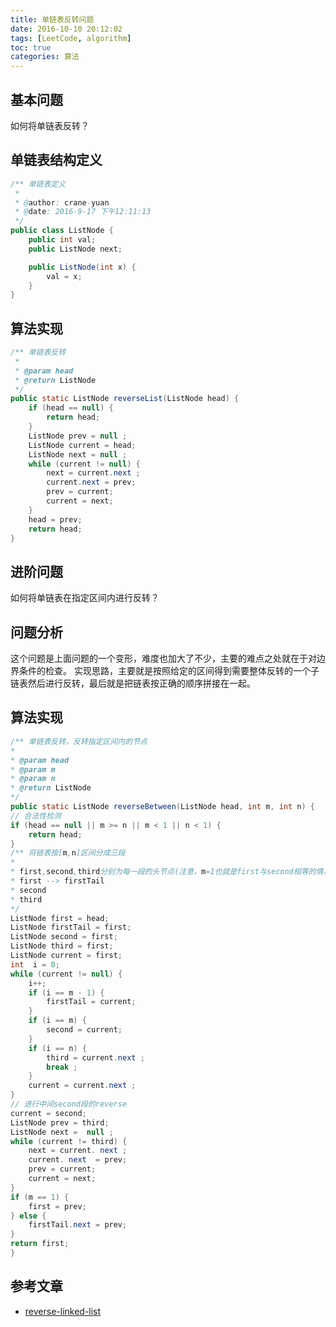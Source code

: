 ```yaml
---
title: 单链表反转问题
date: 2016-10-10 20:12:02
tags: [LeetCode, algorithm]
toc: true
categories: 算法
---
```


## 基本问题
如何将单链表反转？

## 单链表结构定义
``` java
/** 单链表定义
 *
 * @author: crane-yuan
 * @date: 2016-9-17 下午12:11:13
 */
public class ListNode {
    public int val;
    public ListNode next;

    public ListNode(int x) {
        val = x;
    }
}
```

<!--more-->

## 算法实现
``` java
/** 单链表反转
 *
 * @param head
 * @return ListNode
 */
public static ListNode reverseList(ListNode head) {
    if (head == null) {
        return head;
    }
    ListNode prev = null ;
    ListNode current = head;
    ListNode next = null ;
    while (current != null) {
        next = current.next ;
        current.next = prev;
        prev = current;
        current = next;
    }
    head = prev;
    return head;
}
```
## 进阶问题
如何将单链表在指定区间内进行反转？

## 问题分析
这个问题是上面问题的一个变形，难度也加大了不少，主要的难点之处就在于对边界条件的检查。
实现思路，主要就是按照给定的区间得到需要整体反转的一个子链表然后进行反转，最后就是把链表按正确的顺序拼接在一起。

## 算法实现
``` java
/** 单链表反转，反转指定区间内的节点
*
* @param head
* @param m
* @param n
* @return ListNode
*/
public static ListNode reverseBetween(ListNode head, int m, int n) {
// 合法性检测
if (head == null || m >= n || m < 1 || n < 1) {
    return head;
}
/** 将链表按[m,n]区间分成三段
*
* first,second,third分别为每一段的头节点(注意，m=1也就是first与second相等的情况的处理)
* first --> firstTail
* second
* third
*/
ListNode first = head;
ListNode firstTail = first;
ListNode second = first;
ListNode third = first;
ListNode current = first;
int  i = 0;
while (current != null) {
    i++;
    if (i == m - 1) {
        firstTail = current;
    }
    if (i == m) {
        second = current;
    }
    if (i == n) {
        third = current.next ;
        break ;
    }
    current = current.next ;
}
// 进行中间second段的reverse
current = second;
ListNode prev = third;
ListNode next =  null ;
while (current != third) {
    next = current. next ;
    current. next  = prev;
    prev = current;
    current = next;
}
if (m == 1) {
    first = prev;
} else {
    firstTail.next = prev;
}
return first;
}
```

## 参考文章
- [reverse-linked-list](https://leetcode.com/problems/reverse-linked-list/)
